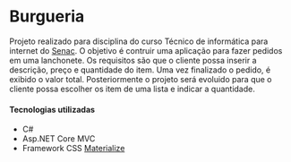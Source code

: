 # Burgueria

Projeto realizado para disciplina do curso Técnico de informática para internet do [Senac](https://www.ead.senac.br/cursos-tecnicos/tecnico-em-informatica-para-internet/ "Senac").
O objetivo é contruir uma aplicação para fazer pedidos em uma lanchonete. Os requisitos são que o cliente possa inserir a descrição, preço e quantidade do item. Uma vez finalizado o pedido, é exibido o valor total. Posteriormente o projeto será evoluido para que o cliente possa escolher os item de uma lista e indicar a quantidade.

#### Tecnologias utilizadas

- C#
- Asp.NET Core MVC
- Framework CSS [Materialize](https://materializecss.com/ "Materialize")
